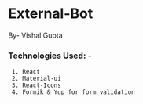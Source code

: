 # External-Bot
 By- Vishal Gupta
 
 ### Technologies Used: -
     1. React
     2. Material-ui
     3. React-Icons
     4. Formik & Yup for form validation
     
